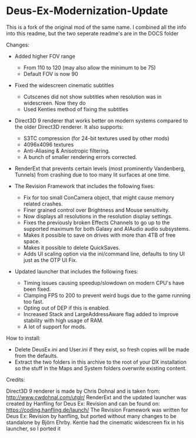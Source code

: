 # Deus-Ex-Modernization-Update

This is a fork of the original mod of the same name. I combined all the info into this readme, but the two seperate readme's are in the DOCS folder


Changes:

* Added higher FOV range
	- From 110 to 120 (may also allow the minimum to be 75)
	- Default FOV is now 90

* Fixed the widescreen cinematic subtitles
	- Cutscenes did not show subtitles when resolution was in widescreen. Now they do
	- Used Kenties method of fixing the subtitles
  
* Direct3D 9 renderer that works better on modern systems compared to the older Direct3D renderer. It also supports:
	- S3TC compression (for 24-bit textures used by other mods)
	- 4096x4096 textures
	- Anti-Aliasing & Anisotropic filtering.
	- A bunch of smaller rendering errors corrected.

* RenderExt that prevents certain levels (most prominently Vandenberg, Tunnels) from crashing due to too many lit surfaces at one time.

* The Revision Framework that includes the following fixes: 
	- Fix for too small ConCamera object, that might cause memory related crashes.
	- Finer grained control over Brightness and Mouse sensitivity.
	- Now displays all resolutions in the resolution display settings.
	- Fixes the previously broken Effects Channels to go up to the supported maximum for both Galaxy and AlAudio audio subsystems.
	- Makes it possible to save on drives with more than 4TB of free space.
	- Makes it possible to delete QuickSaves.
	- Adds UI scaling option via the ini/command line, defaults to tiny UI just as the OTP UI Fix.

* Updated launcher that includes the following fixes:
	- Timing issues causing speedup/slowdown on modern CPU's have been fixed.
	- Clamping FPS to 200 to prevent weird bugs due to the game running too fast.
	- Opting out of DEP if this is enabled.
	- Increased Stack and LargeAddressAware flag added to improve stability with high usage of RAM.
	- A lot of support for mods.
  
  
How to install:

* Delete DeusEx.ini and User.ini if they exist, so fresh copies will be made from the defaults.
* Extract the two folders in this archive to the root of your DX installation so the stuff in the Maps and System folders overwrite existing content.


Credits:

Direct3D 9 renderer is made by Chris Dohnal and is taken from: http://www.cwdohnal.com/utglr/
RenderExt and the updated launcher was created by Hanfling for Deus Ex: Revision and can be found on: https://coding.hanfling.de/launch/
The Revision Framework was written for Deus Ex: Revision by hanfling, but ported without many changes to be standalone by Björn Ehrby.
Kentie had the cinematic widescreen fix in his launcher, so I ported it
